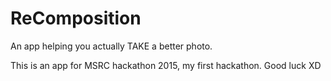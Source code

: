 # ReComposition
An app helping you actually TAKE a better photo.

This is an app for MSRC hackathon 2015, my first hackathon.
Good luck XD
